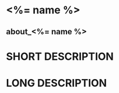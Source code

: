 ﻿# <%= name %>

## about_<%= name %>

# SHORT DESCRIPTION

<!-- #include "./common/description.md" -->

# LONG DESCRIPTION

<!-- #include "./common/description.md" -->